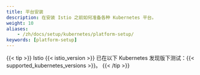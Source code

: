 ```yaml
---
title: 平台安装
description: 在安装 Istio 之前如何准备各种 Kubernetes 平台。
weight: 10
aliases:
    - /zh/docs/setup/kubernetes/platform-setup/
keywords: [platform-setup]
---
```


{{< tip >}}
Istio {{< istio_version >}} 已在以下 Kubernetes 发现版下测试：{{< supported_kubernetes_versions >}}。
{{< /tip >}}
